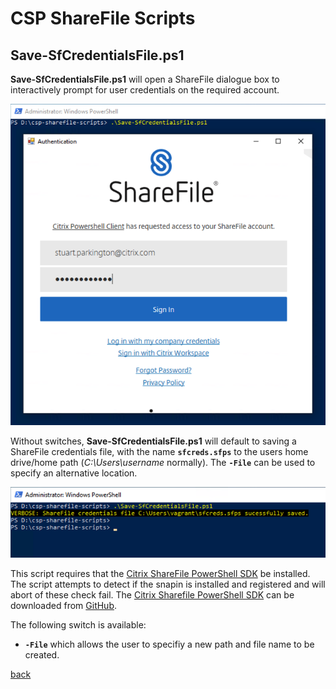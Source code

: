 # CSP ShareFile Scripts
## Save-SfCredentialsFile.ps1

**Save-SfCredentialsFile.ps1** will open a ShareFile dialogue box to interactively prompt for user credentials on the required account. 

![](images/Save-SfCredentialsFile-01.png)

Without switches, **Save-SfCredentialsFile.ps1** will default to saving a ShareFile credentials file, with the name **`sfcreds.sfps`** to the users home drive/home path (_C:\Users\username_ normally). The **`-File`** can be used to specify an alternative location.

![](images/Save-SfCredentialsFile-02.png)

This script requires that the [Citrix ShareFile PowerShell SDK](https://github.com/citrix/ShareFile-PowerShell) be installed. The script attempts to detect if the snapin is installed and registered and will abort of these check fail. The [Citrix Sharefile PowerShell SDK](https://github.com/citrix/ShareFile-PowerShell) can be downloaded from [GitHub](https://github.com/citrix/ShareFile-PowerShell).

The following switch is available:
* **`-File`** which allows the user to specifiy a new path and file name to be created.


[back](../README.md)

